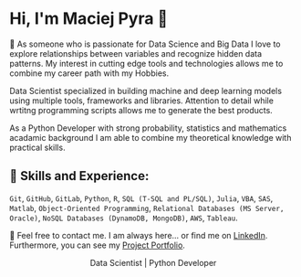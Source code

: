 # Hi, I'm Maciej Pyra 👋
 :thought_balloon: As someone who is passionate for Data Science and Big Data I love to explore relationships between variables and recognize hidden data patterns. My interest in cutting edge tools and technologies allows me to combine my career path with my Hobbies.

Data Scientist specialized in building machine and deep learning models using multiple tools, frameworks and libraries. Attention to detail while wrtitng programming scripts allows me to generate the best products.

As a Python Developer with strong probability, statistics and mathematics acadamic background I am able to combine my theoretical knowledge with practical skills.

## :speech_balloon: Skills and Experience:
`Git`, `GitHub`, `GitLab`, `Python`, `R`, `SQL (T-SQL and PL/SQL)`, `Julia`, `VBA`, `SAS`, `Matlab`, `Object-Oriented Programming`,
`Relational Databases (MS Server, Oracle)`, `NoSQL Databases (DynamoDB, MongoDB)`, `AWS`, `Tableau`.


:email: Feel free to contact me. I am always here... or find me on [LinkedIn](https://www.linkedin.com/in/maciej-pyra/).
Furthermore, you can see my [Project Portfolio](https://www.linkedin.com/in/maciej-pyra/).


<p align="center">Data Scientist | Python Developer</p>
